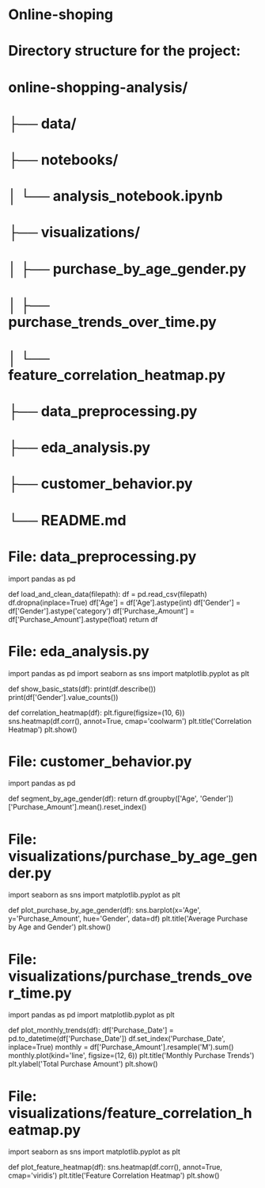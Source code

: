 # Online-shoping
# Directory structure for the project:
# online-shopping-analysis/
# ├── data/
# ├── notebooks/
# │   └── analysis_notebook.ipynb
# ├── visualizations/
# │   ├── purchase_by_age_gender.py
# │   ├── purchase_trends_over_time.py
# │   └── feature_correlation_heatmap.py
# ├── data_preprocessing.py
# ├── eda_analysis.py
# ├── customer_behavior.py
# └── README.md

# File: data_preprocessing.py
import pandas as pd

def load_and_clean_data(filepath):
    df = pd.read_csv(filepath)
    df.dropna(inplace=True)
    df['Age'] = df['Age'].astype(int)
    df['Gender'] = df['Gender'].astype('category')
    df['Purchase_Amount'] = df['Purchase_Amount'].astype(float)
    return df

# File: eda_analysis.py
import pandas as pd
import seaborn as sns
import matplotlib.pyplot as plt

def show_basic_stats(df):
    print(df.describe())
    print(df['Gender'].value_counts())

def correlation_heatmap(df):
    plt.figure(figsize=(10, 6))
    sns.heatmap(df.corr(), annot=True, cmap='coolwarm')
    plt.title('Correlation Heatmap')
    plt.show()

# File: customer_behavior.py
import pandas as pd

def segment_by_age_gender(df):
    return df.groupby(['Age', 'Gender'])['Purchase_Amount'].mean().reset_index()

# File: visualizations/purchase_by_age_gender.py
import seaborn as sns
import matplotlib.pyplot as plt

def plot_purchase_by_age_gender(df):
    sns.barplot(x='Age', y='Purchase_Amount', hue='Gender', data=df)
    plt.title('Average Purchase by Age and Gender')
    plt.show()

# File: visualizations/purchase_trends_over_time.py
import pandas as pd
import matplotlib.pyplot as plt

def plot_monthly_trends(df):
    df['Purchase_Date'] = pd.to_datetime(df['Purchase_Date'])
    df.set_index('Purchase_Date', inplace=True)
    monthly = df['Purchase_Amount'].resample('M').sum()
    monthly.plot(kind='line', figsize=(12, 6))
    plt.title('Monthly Purchase Trends')
    plt.ylabel('Total Purchase Amount')
    plt.show()

# File: visualizations/feature_correlation_heatmap.py
import seaborn as sns
import matplotlib.pyplot as plt

def plot_feature_heatmap(df):
    sns.heatmap(df.corr(), annot=True, cmap='viridis')
    plt.title('Feature Correlation Heatmap')
    plt.show()
